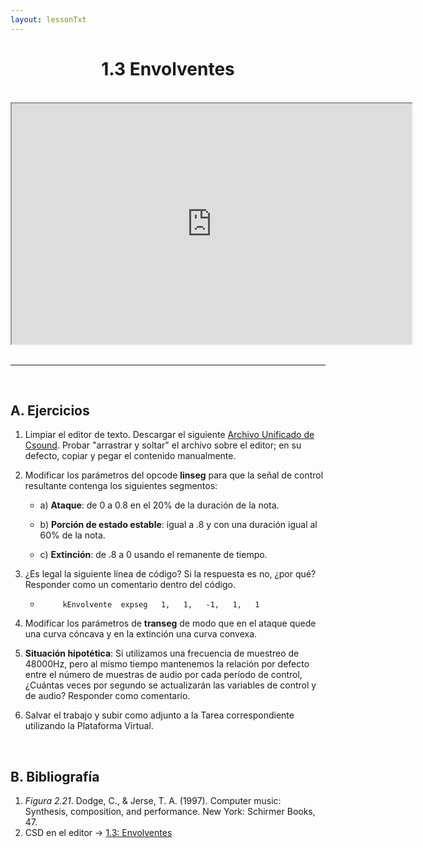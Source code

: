 ```yaml
---
layout: lessonTxt
---
```


# <center>1.3 Envolventes</center>

<br>
<div class="video-container">
<iframe src="https://docs.google.com/file/d/1LRPOnZspE8FHnQWP-I3eExvmgp6w_5wU/preview" width="640" height="385" allowfullscreen="true"></iframe>
</div>
<br>
<hr>
<br>

## A. Ejercicios

1. Limpiar el editor de texto. Descargar el siguiente <a href="{{site.baseurl}}/lessons/sintesis_aditiva/chapter1/1.1.3/Ejercicio_3.csd">Archivo Unificado de Csound</a>. Probar "arrastrar y soltar" el archivo sobre el editor; en su defecto, copiar y pegar el contenido manualmente.

2. Modificar los parámetros del opcode <b>linseg</b> para que la señal de control resultante contenga los siguientes segmentos:
 
      - a) <b>Ataque</b>: de 0 a 0.8 en el 20% de la duración de la nota.

      - b) <b>Porción de estado estable</b>: igual a .8 y con una duración igual al 60% de la nota.

      - c) <b>Extinción</b>: de .8 a 0 usando el remanente de tiempo.
      
      
3. ¿Es legal la siguiente línea de código? Si la respuesta es no, ¿por qué? Responder como un comentario dentro del código.

      - `     kEnvolvente  expseg   1,   1,   -1,   1,   1`
 

4. Modificar los parámetros de <b>transeg</b> de modo que en el ataque quede una curva cóncava y en la extinción una curva convexa.
      
5. <b>Situación hipotética</b>: Si utilizamos una frecuencia de muestreo de 48000Hz, pero al mismo tiempo mantenemos la relación por defecto entre el número de muestras de audio por cada período de control, ¿Cuántas veces por segundo se actualizarán las variables de control y de audio? Responder como comentario.

6. Salvar el trabajo y subir como adjunto a la Tarea correspondiente utilizando la Plataforma Virtual.

<br>

## B. Bibliografía

1. <i>Figura 2.21</i>. Dodge, C., & Jerse, T. A. (1997). Computer music: Synthesis, composition, and performance. New York: Schirmer Books, 47.
2. CSD en el editor -> <a href="{{site.baseurl}}/lessons/sintesis_aditiva/chapter1/1.1.3/1.1.3.csd">1.3: Envolventes</a>

<br>
